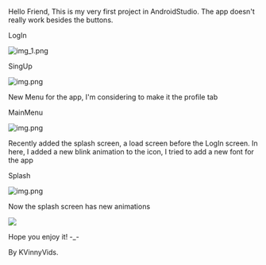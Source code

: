 Hello Friend,
This is my very first project in AndroidStudio.
The app doesn't really work besides the buttons.

LogIn

![img_1.png](ImgApp/LogIn.png)



SingUp

![img.png](ImgApp/SingUp.png)

New Menu for the app, I'm considering to make it the profile tab

MainMenu

![img.png](ImgApp/MainMenu.png)

Recently added the splash screen, a load screen before the LogIn screen.
In here, I added a new blink animation to the icon, I tried to add a new font for the app

Splash

![img.png](ImgApp/Splash.png)

Now the splash screen has new animations

![](ImgApp/Splash.gif)

Hope you enjoy it! -_-

By KVinnyVids.